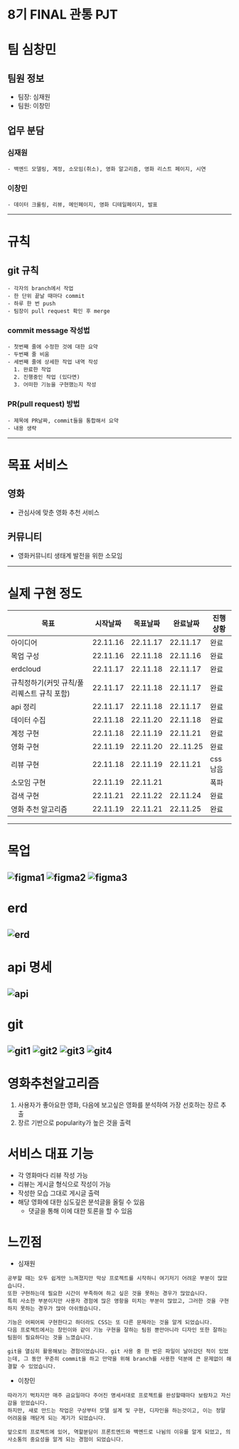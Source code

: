 # 8기 FINAL 관통 PJT
# 팀 심창민
  ## 팀원 정보
   - 팀장: 심재원
   - 팀원: 이창민
  ## 업무 분담
  ### 심재원
    - 백엔드 모델링, 계정, 소모임(취소), 영화 알고리즘, 영화 리스트 페이지, 시연
  ### 이창민
    - 데이터 크롤링, 리뷰, 메인페이지, 영화 디테일페이지, 발표
---
# 규칙
  ## git 규칙
    - 각자의 branch에서 작업
    - 한 단위 끝날 때마다 commit
    - 하루 한 번 push
    - 팀장이 pull request 확인 후 merge
  ### commit message 작성법
    - 첫번째 줄에 수정한 것에 대한 요약
    - 두번째 줄 비움
    - 세번째 줄에 상세한 작업 내역 작성
      1. 완료한 작업
      2. 진행중인 작업 (있다면)
      3. 어떠한 기능을 구현했는지 작성
  ### PR(pull request) 방법
    - 제목에 PR날짜, commit들을 통합해서 요약
    - 내용 생략
---
# 목표 서비스
  ## 영화
  - 관심사에 맞춘 영화 추천 서비스
  ## 커뮤니티
  - 영화커뮤니티 생태계 발전을 위한 소모임
---
# 실제 구현 정도
  | 목표 |시작날짜|목표날짜|완료날짜|진행상황|
  |-----|-------|------|--------|-----|
  아이디어|22.11.16|22.11.17|22.11.17|완료  
  목업 구성|22.11.16|22.11.18|22.11.16|완료
  erdcloud|22.11.17|22.11.18|22.11.17|완료
  규칙정하기(커밋 규칙/풀 리퀘스트 규칙 포함)|22.11.17|22.11.18|22.11.17|완료
  api 정리|22.11.17|22.11.18|22.11.17|완료
  데이터 수집|22.11.18|22.11.20|22.11.18|완료
  계정 구현|22.11.18|22.11.19|22.11.21|완료
  영화 구현|22.11.19|22.11.20|22..11.25|완료
  리뷰 구현|22.11.18|22.11.19|22.11.21|css남음
  소모임 구현|22.11.19|22.11.21||폭파  
  검색 구현|22.11.21|22.11.22|22.11.24|완료
  영화 추천 알고리즘|22.11.19|22.11.21|22.11.25|완료
---

# 목업
![figma1](./readmeStatic/피그마1.PNG)
![figma2](./readmeStatic/피그마2.PNG)
![figma3](./readmeStatic/피그마3.PNG)
---

# erd
![erd](./readmeStatic/영화추천웹사이트프로젝트.png)
---

# api 명세
![api](./readmeStatic/api명세서.PNG)
---

# git
![git1](./readmeStatic/1.png)
![git2](./readmeStatic/2.png)
![git3](./readmeStatic/3.png)
![git4](./readmeStatic/4.png)
---

# 영화추천알고리즘
1. 사용자가 좋아요한 영화, 다음에 보고싶은 영화를 분석하여 가장 선호하는 장르 추출
2. 장르 기반으로 popularity가 높은 것을 출력

# 서비스 대표 기능
- 각 영화마다 리뷰 작성 가능
- 리뷰는 게시글 형식으로 작성이 가능
- 작성한 모습 그대로 게시글 출력
- 해당 영화에 대한 심도깊은 분석글을 올릴 수 있음
  - 댓글을 통해 이에 대한 토론을 할 수 있음

# 느낀점
- 심재원
```
공부할 때는 모두 쉽게만 느껴졌지만 막상 프로젝트를 시작하니 여기저기 어려운 부분이 많았습니다.
또한 구현하는데 필요한 시간이 부족하여 하고 싶은 것을 못하는 경우가 많았습니다. 
특히 사소한 부분이지만 사용자 경험에 많은 영항을 미치는 부분이 많았고, 그러한 것을 구현하지 못하는 경우가 많아 아쉬웠습니다.

기능은 어찌어찌 구현한다고 하더라도 CSS는 또 다른 문제라는 것을 알게 되었습니다.
다음 프로젝트에서는 창민이와 같이 기능 구현을 잘하는 팀원 뿐만아니라 디자인 또한 잘하는 팀원이 필요하다는 것을 느꼈습니다.

git을 열심히 활용해보는 경험이었습니다. git 사용 중 한 번은 파일이 날아갔던 적이 있었는데, 그 동안 꾸준히 commit을 하고 만약을 위해 branch를 사용한 덕분에 큰 문제없이 해결할 수 있었습니다.
```
- 이창민
```
따라가기 벅차지만 매주 금요일마다 주어진 명세서대로 프로젝트를 완성할때마다 보람차고 자신감을 얻었습니다. 
하지만, 새로 만드는 작업은 구상부터 모델 설계 및 구현, 디자인을 하는것이고, 이는 정말 어려움을 깨닫게 되는 계기가 되었습니다.

앞으로의 프로젝트에 있어, 역할분담이 프론트엔드와 백엔드로 나뉨의 이유를 알게 되었고, 의사소통의 중요성을 알게 되는 경험이 되었습니다.
```